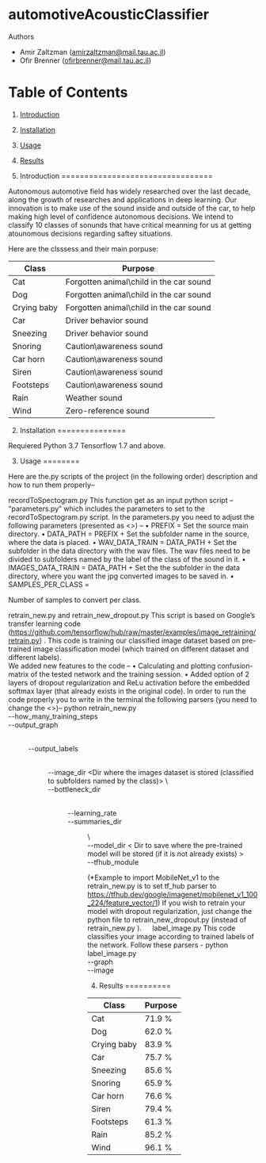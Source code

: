 # automotiveAcousticClassifier

Authors
- Amir Zaltzman (<amirzaltzman@mail.tau.ac.il>)
- Ofir Brenner (<ofirbrenner@mail.tau.ac.il>)

Table of Contents
=================
1. [Introduction](#1-introduction)
2. [Installation](#2-installation)
3. [Usage](#3-usage)
4. [Results](#4-usage)

1. Introduction
=================================

Autonomous automotive field has widely researched over the last decade, along the growth of researches and applications in deep learning. Our innovation is to make use of the sound inside and outside of the car, to help making high level of confidence autonomous decisions. We intend to classify 10 classes of sonunds that have critical meanning for us at getting atounomous decisions regarding saftey situations.

Here are the clsssess and their main porpuse:

| Class                | Purpose      |
|----------------------|--------------|
| Cat                  |  Forgotten animal\child in the car sound      |
| Dog                  |  Forgotten animal\child in the car sound      |
| Crying baby          |  Forgotten animal\child in the car sound      |
| Car                  |  Driver behavior sound                        |
| Sneezing             |  Driver behavior sound                        |
| Snoring              |  Caution\awareness sound                      | 
| Car horn             |  Caution\awareness sound                      |
| Siren                |  Caution\awareness sound                      | 
| Footsteps            |  Caution\awareness sound                      |
| Rain                 |  Weather sound                                |
| Wind                 |  Zero-reference sound                         |


2. Installation
===============

Requiered Python 3.7
Tensorflow 1.7 and above.

3. Usage
========

Here are the.py scripts of the project (in the following order) description and how to run them properly– 

recordToSpectogram.py
This function get as an input python script – “parameters.py” which includes the parameters to set to the recordToSpectogram.py script.
In the parameters.py you need to adjust the following parameters (presented as <>) – 
•	PREFIX = <source dir>
Set the source main directory.
•	DATA_PATH = PREFIX + <data dir>
Set the subfolder name in the source, where the data is placed.
•	WAV_DATA_TRAIN = DATA_PATH + <wav dir>
Set the subfolder in the data directory with the wav files.
The wav files need to be divided to subfolders named by the label of the class of the sound in it.
•	IMAGES_DATA_TRAIN = DATA_PATH + <jpg dir>
Set the the subfolder in the data directory, where you want the jpg converted images to be saved in.
•	SAMPLES_PER_CLASS = <positive intiger>

Number of samples to convert per class.

retrain_new.py and retrain_new_dropout.py
This script is based on Google’s transfer learning code (https://github.com/tensorflow/hub/raw/master/examples/image_retraining/retrain.py) .
This code is training our classified image dataset based on pre-trained image classification model (which trained on different dataset and different labels).  
We added new features to the code – 
•	Calculating and plotting confusion-matrix of the tested network and the training session.
•	Added option of 2 layers of dropout regularization and ReLu activation before the embedded softmax layer (that already exists in the original code).
In order to run the code properly you to write in the terminal the following parsers (you need to change the <>)– 
python retrain_new.py  \
--how_many_training_steps <number of steps> \
--output_graph <Dir to save output graph pb file> \
--output_labels <Dir to save output labels text file > \
--image_dir  <Dir where the images dataset is stored (classified to subfolders named by the class)>   \                        
--bottleneck_dir <Dir to save the bottelnecks text files of the image data set> \
--learning_rate <Learning rate> \
--summaries_dir <Dir to save the training and validation log files >    \                                                
--model_dir < Dir to save where the pre-trained model will be stored (if it is not already exists) >         
--tfhub_module <Tensorflow hub URL that includes the pre-trained model trained network files>

(*Example to import MobileNet_v1 to the retrain_new.py is to set tf_hub parser to https://tfhub.dev/google/imagenet/mobilenet_v1_100_224/feature_vector/1)
If you wish to retrain your model with dropout regularization, just change the python file to retrain_new_dropout.py (instead of retrain_new.py ).
 
label_image.py
This code classifies your image according to trained labels of the network.
Follow these parsers - 
python label_image.py \
--graph <output network trained graph pb file> \
--image <image dir>


4. Results
==========

| Class                | Purpose      |
|----------------------|--------------|
| Cat                  |  71.9 %      |
| Dog                  |  62.0 %      |
| Crying baby          |  83.9 %      |
| Car                  |  75.7 %      |
| Sneezing             |  85.6 %      |
| Snoring              |  65.9 %      |
| Car horn             |  76.6 %      |
| Siren                |  79.4 %      |
| Footsteps            |  61.3 %      |
| Rain                 |  85.2 %      |
| Wind                 |  96.1 %      |

